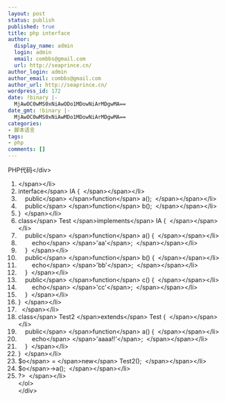 ```yaml
---
layout: post
status: publish
published: true
title: php interface
author:
  display_name: admin
  login: admin
  email: combbs@gmail.com
  url: http://seaprince.cn/
author_login: admin
author_email: combbs@gmail.com
author_url: http://seaprince.cn/
wordpress_id: 172
date: !binary |-
  MjAwOC0wMS0xNiAwODo1MDowNiArMDgwMA==
date_gmt: !binary |-
  MjAwOC0wMS0xNiAwMDo1MDowNiArMDgwMA==
categories:
- 脚本语言
tags:
- php
comments: []
---
```

<div class="codeText">
<div class="codeHead">PHP代码<&#47;div></p>
<ol start="1" class="dp-c">
<li class="alt"><span><span><?php&nbsp;&nbsp;<&#47;span><&#47;span><&#47;li>
<li class=""><span><span class="keyword">interface<&#47;span><span>&nbsp;IA&nbsp;{&nbsp;&nbsp;<&#47;span><&#47;span><&#47;li>
<li class="alt"><span>&nbsp;&nbsp;&nbsp;&nbsp;<span class="keyword">public<&#47;span><span>&nbsp;<&#47;span><span class="keyword">function<&#47;span><span>&nbsp;a();&nbsp;&nbsp;<&#47;span><&#47;span><&#47;li>
<li class=""><span>&nbsp;&nbsp;&nbsp;&nbsp;<span class="keyword">public<&#47;span><span>&nbsp;<&#47;span><span class="keyword">function<&#47;span><span>&nbsp;b();&nbsp;&nbsp;<&#47;span><&#47;span><&#47;li>
<li class="alt"><span>}&nbsp;&nbsp;<&#47;span><&#47;li>
<li class=""><span><span class="keyword">class<&#47;span><span>&nbsp;Test&nbsp;<&#47;span><span class="keyword">implements<&#47;span><span>&nbsp;IA&nbsp;{&nbsp;&nbsp;<&#47;span><&#47;span><&#47;li>
<li class="alt"><span>&nbsp;&nbsp;&nbsp;&nbsp;<span class="keyword">public<&#47;span><span>&nbsp;<&#47;span><span class="keyword">function<&#47;span><span>&nbsp;a()&nbsp;{&nbsp;&nbsp;<&#47;span><&#47;span><&#47;li>
<li class=""><span>&nbsp;&nbsp;&nbsp;&nbsp;&nbsp;&nbsp;&nbsp;&nbsp;<span class="func">echo<&#47;span><span>&nbsp;<&#47;span><span class="string">'aa'<&#47;span><span>;&nbsp;&nbsp;<&#47;span><&#47;span><&#47;li>
<li class="alt"><span>&nbsp;&nbsp;&nbsp;&nbsp;}&nbsp;&nbsp;<&#47;span><&#47;li>
<li class=""><span>&nbsp;&nbsp;&nbsp;&nbsp;<span class="keyword">public<&#47;span><span>&nbsp;<&#47;span><span class="keyword">function<&#47;span><span>&nbsp;b()&nbsp;{&nbsp;&nbsp;<&#47;span><&#47;span><&#47;li>
<li class="alt"><span>&nbsp;&nbsp;&nbsp;&nbsp;&nbsp;&nbsp;&nbsp;&nbsp;<span class="func">echo<&#47;span><span>&nbsp;<&#47;span><span class="string">'bb'<&#47;span><span>;&nbsp;&nbsp;<&#47;span><&#47;span><&#47;li>
<li class=""><span>&nbsp;&nbsp;&nbsp;&nbsp;}&nbsp;&nbsp;<&#47;span><&#47;li>
<li class="alt"><span>&nbsp;&nbsp;&nbsp;&nbsp;<span class="keyword">public<&#47;span><span>&nbsp;<&#47;span><span class="keyword">function<&#47;span><span>&nbsp;c()&nbsp;{&nbsp;&nbsp;<&#47;span><&#47;span><&#47;li>
<li class=""><span>&nbsp;&nbsp;&nbsp;&nbsp;&nbsp;&nbsp;&nbsp;&nbsp;<span class="func">echo<&#47;span><span>&nbsp;<&#47;span><span class="string">'cc'<&#47;span><span>;&nbsp;&nbsp;<&#47;span><&#47;span><&#47;li>
<li class="alt"><span>&nbsp;&nbsp;&nbsp;&nbsp;}&nbsp;&nbsp;<&#47;span><&#47;li>
<li class=""><span>}&nbsp;&nbsp;<&#47;span><&#47;li>
<li class="alt"><span>&nbsp;&nbsp;<&#47;span><&#47;li>
<li class=""><span><span class="keyword">class<&#47;span><span>&nbsp;Test2&nbsp;<&#47;span><span class="keyword">extends<&#47;span><span>&nbsp;Test&nbsp;{&nbsp;&nbsp;<&#47;span><&#47;span><&#47;li>
<li class="alt"><span>&nbsp;&nbsp;&nbsp;&nbsp;<span class="keyword">public<&#47;span><span>&nbsp;<&#47;span><span class="keyword">function<&#47;span><span>&nbsp;a()&nbsp;{&nbsp;&nbsp;<&#47;span><&#47;span><&#47;li>
<li class=""><span>&nbsp;&nbsp;&nbsp;&nbsp;&nbsp;&nbsp;&nbsp;&nbsp;<span class="func">echo<&#47;span><span>&nbsp;<&#47;span><span class="string">'aaaa!!'<&#47;span><span>;&nbsp;&nbsp;<&#47;span><&#47;span><&#47;li>
<li class="alt"><span>&nbsp;&nbsp;&nbsp;&nbsp;}&nbsp;&nbsp;<&#47;span><&#47;li>
<li class=""><span>}&nbsp;&nbsp;<&#47;span><&#47;li>
<li class="alt"><span><span class="vars">$o<&#47;span><span>&nbsp;=&nbsp;<&#47;span><span class="keyword">new<&#47;span><span>&nbsp;Test2();&nbsp;&nbsp;<&#47;span><&#47;span><&#47;li>
<li class=""><span><span class="vars">$o<&#47;span><span>->a();&nbsp;&nbsp;<&#47;span><&#47;span><&#47;li>
<li class="alt"><span>?>&nbsp;&nbsp;<&#47;span><&#47;li><br />
<&#47;ol><br />
<&#47;div></p>
